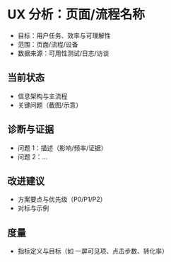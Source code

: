 # UX 分析：页面/流程名称

- 目标：用户任务、效率与可理解性
- 范围：页面/流程/设备
- 数据来源：可用性测试/日志/访谈

## 当前状态
- 信息架构与主流程
- 关键问题（截图/示意）

## 诊断与证据
- 问题 1：描述（影响/频率/证据）
- 问题 2：…

## 改进建议
- 方案要点与优先级（P0/P1/P2）
- 对标与示例

## 度量
- 指标定义与目标（如 一屏可见项、点击步数、转化率）

